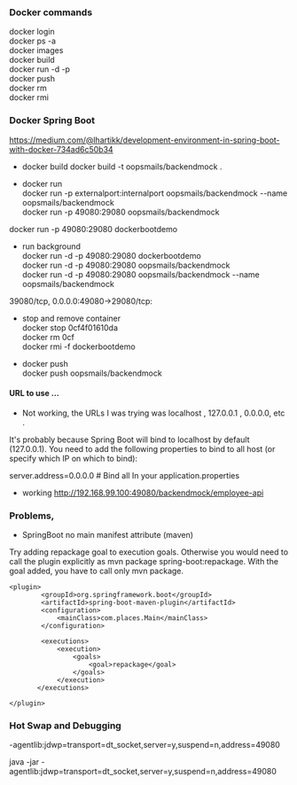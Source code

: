 

### Docker commands

docker login  
docker ps -a  
docker images  
docker build  
docker run -d -p  
docker push  
docker rm  
docker rmi  

### Docker Spring Boot

https://medium.com/@lhartikk/development-environment-in-spring-boot-with-docker-734ad6c50b34  

- docker build
docker build -t oopsmails/backendmock .  

- docker run  
docker run -p externalport:internalport oopsmails/backendmock --name oopsmails/backendmock  
docker run -p 49080:29080 oopsmails/backendmock

docker run -p 49080:29080 dockerbootdemo

- run background  
docker run -d -p 49080:29080 dockerbootdemo  
docker run -d -p 49080:29080 oopsmails/backendmock  
docker run -d -p 49080:29080 oopsmails/backendmock --name oopsmails/backendmock  

39080/tcp, 0.0.0.0:49080->29080/tcp:  

- stop and remove container  
docker stop 0cf4f01610da  
docker rm 0cf  
docker rmi -f dockerbootdemo

- docker push  
docker push oopsmails/backendmock


#### URL to use ...
- Not working, the URLs I was trying was localhost , 127.0.0.1 , 0.0.0.0, etc .  

It's probably because Spring Boot will bind to localhost by default (127.0.0.1). You need to add the following properties to bind to all host (or specify which IP on which to bind):

server.address=0.0.0.0 # Bind all
In your application.properties

- working
http://192.168.99.100:49080/backendmock/employee-api


### Problems,

- SpringBoot no main manifest attribute (maven)

Try adding repackage goal to execution goals. Otherwise you would need to call the plugin explicitly as mvn package spring-boot:repackage. With the goal added, you have to call only mvn package.
```
<plugin>
        <groupId>org.springframework.boot</groupId>
        <artifactId>spring-boot-maven-plugin</artifactId>
        <configuration>
            <mainClass>com.places.Main</mainClass>
        </configuration>

        <executions>
            <execution>
                <goals>
                    <goal>repackage</goal>
                </goals>
            </execution>
       </executions>

</plugin>
```

### Hot Swap and Debugging



-agentlib:jdwp=transport=dt_socket,server=y,suspend=n,address=49080

java -jar -agentlib:jdwp=transport=dt_socket,server=y,suspend=n,address=49080 
